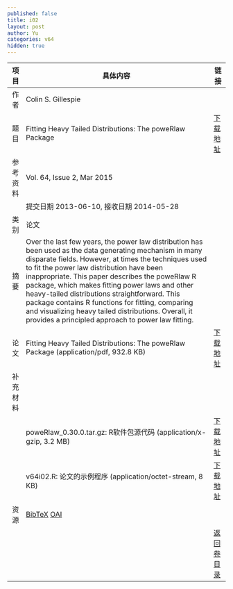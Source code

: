 ```yaml
---
published: false
title: i02
layout: post
author: Yu
categories: v64
hidden: true
---
```


| 项目 | 具体内容 | 链接 |
|---:|---|---|
| 作者 | Colin S. Gillespie| |
| 题目 |Fitting Heavy Tailed Distributions: The poweRlaw Package | [下载地址](http://www.jstatsoft.org/v64/i02/paper) |
| 参考资料 |Vol. 64, Issue 2, Mar 2015 | |
| | 提交日期 2013-06-10, 接收日期 2014-05-28| | 
| 类别 | 论文| |
| 摘要 | Over the last few years, the power law distribution has been used as the data generating mechanism in many disparate fields. However, at times the techniques used to fit the power law distribution have been inappropriate. This paper describes the poweRlaw R package, which makes fitting power laws and other heavy-tailed distributions straightforward. This package contains R functions for fitting, comparing and visualizing heavy tailed distributions. Overall, it provides a principled approach to power law fitting.| |
| 论文 | Fitting Heavy Tailed Distributions: The poweRlaw Package  (application/pdf, 932.8 KB)| [下载地址](http://www.jstatsoft.org/v64/i02/paper) |
| 补充材料 | | |
| |poweRlaw_0.30.0.tar.gz: R软件包源代码  (application/x-gzip, 3.2 MB)|  [下载地址](http://www.jstatsoft.org/v64/i02/supp/1) |
| |v64i02.R:               论文的示例程序  (application/octet-stream, 8 KB)|  [下载地址](http://www.jstatsoft.org/v64/i02/supp/2) |
| 资源 | [BibTeX](http://www.jstatsoft.org/v64/i02/bibtex) [OAI](http://www.jstatsoft.org/oai?verb=GetRecord&identifier=oai.jstatsoft/v64/i02&prefix=oai_dc)| |
| |  | [返回卷目录]({{site.baseurl}}/volume/v64.html) |